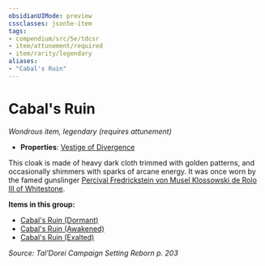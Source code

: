 ```yaml
---
obsidianUIMode: preview
cssclasses: json5e-item
tags:
- compendium/src/5e/tdcsr
- item/attunement/required
- item/rarity/legendary
aliases: 
- "Cabal's Ruin"
---
```

# Cabal's Ruin
*Wondrous item, legendary (requires attunement)*  

- **Properties**: [Vestige of Divergence](2-Mechanics/CLI/rules/item-properties.md#Vestige%20of%20Divergence)

This cloak is made of heavy dark cloth trimmed with golden patterns, and occasionally shimmers with sparks of arcane energy. It was once worn by the famed gunslinger [Percival Fredrickstein von Musel Klossowski de Rolo III of Whitestone](2-Mechanics/CLI/bestiary/humanoid/percival-de-rolo-tdcsr.md).

**Items in this group:**

- [Cabal's Ruin (Dormant)](2-Mechanics/CLI/items/cabals-ruin-dormant-tdcsr.md)
- [Cabal's Ruin (Awakened)](2-Mechanics/CLI/items/cabals-ruin-awakened-tdcsr.md)
- [Cabal's Ruin (Exalted)](2-Mechanics/CLI/items/cabals-ruin-exalted-tdcsr.md)

*Source: Tal'Dorei Campaign Setting Reborn p. 203*